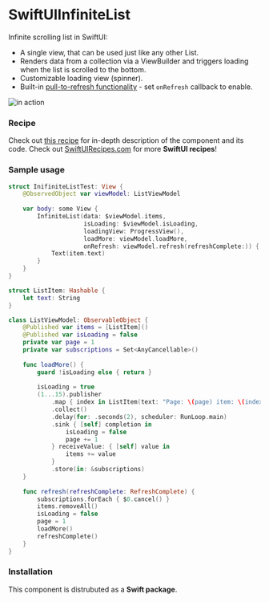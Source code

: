 # SwiftUIInfiniteList

Infinite scrolling list in SwiftUI:

* A single view, that can be used just like any other List.
* Renders data from a collection via a ViewBuilder and triggers loading when the list is scrolled to the bottom.
* Customizable loading view (spinner).
* Built-in [pull-to-refresh functionality](https://github.com/globulus/swiftui-pull-to-refresh) - set `onRefresh` callback to enable.

![in action](https://swiftuirecipes.com/user/pages/01.blog/infinite-scroll-list-in-swiftui/ezgif-7-f83ec7550e4e.gif)

### Recipe

Check out [this recipe](https://swiftuirecipes.com/blog/infinite-scroll-list-in-swiftui) for in-depth description of the component and its code. Check out [SwiftUIRecipes.com](https://swiftuirecipes.com) for more **SwiftUI recipes**!

### Sample usage

```swift
struct InifiniteListTest: View {
    @ObservedObject var viewModel: ListViewModel
    
    var body: some View {
        InfiniteList(data: $viewModel.items,
                     isLoading: $viewModel.isLoading,
                     loadingView: ProgressView(),
                     loadMore: viewModel.loadMore,
                     onRefresh: viewModel.refresh(refreshComplete:)) { item in
            Text(item.text)
        }
    }
}

struct ListItem: Hashable {
    let text: String
}

class ListViewModel: ObservableObject {
    @Published var items = [ListItem]()
    @Published var isLoading = false
    private var page = 1
    private var subscriptions = Set<AnyCancellable>()
    
    func loadMore() {
        guard !isLoading else { return }
        
        isLoading = true
        (1...15).publisher
            .map { index in ListItem(text: "Page: \(page) item: \(index)") }
            .collect()
            .delay(for: .seconds(2), scheduler: RunLoop.main)
            .sink { [self] completion in
                isLoading = false
                page += 1
            } receiveValue: { [self] value in
                items += value
            }
            .store(in: &subscriptions)
    }
    
    func refresh(refreshComplete: RefreshComplete) {
        subscriptions.forEach { $0.cancel() }
        items.removeAll()
        isLoading = false
        page = 1
        loadMore()
        refreshComplete()
    }
}
```

### Installation

This component is distrubuted as a **Swift package**. 
